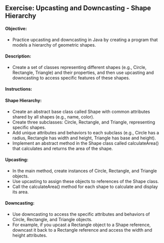 ## Exercise: Upcasting and Downcasting - Shape Hierarchy

#### Objective:

- Practice upcasting and downcasting in Java by creating a program that models a hierarchy of geometric shapes.

#### Description:

- Create a set of classes representing different shapes (e.g., Circle, Rectangle, Triangle) and their properties, and then use upcasting and downcasting to access specific features of these shapes.

#### Instructions:

#### Shape Hierarchy:

- Create an abstract base class called Shape with common attributes shared by all shapes (e.g., name, color).
- Create three subclasses: Circle, Rectangle, and Triangle, representing specific shapes.
- Add unique attributes and behaviors to each subclass (e.g., Circle has a radius, Rectangle has width and height, Triangle has base and height).
- Implement an abstract method in the Shape class called calculateArea() that calculates and returns the area of the shape.

#### Upcasting:

- In the main method, create instances of Circle, Rectangle, and Triangle objects.
- Use upcasting to assign these objects to references of the Shape class.
- Call the calculateArea() method for each shape to calculate and display its area.

#### Downcasting:

- Use downcasting to access the specific attributes and behaviors of Circle, Rectangle, and Triangle objects.
- For example, if you upcast a Rectangle object to a Shape reference, downcast it back to a Rectangle reference and access the width and height attributes.
